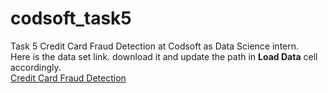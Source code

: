 # codsoft_task5
Task 5 Credit Card Fraud Detection at Codsoft as Data Science intern.</br>
Here is the data set link. download it and update the path in <b>Load Data</b> cell accordingly.</br>
<a href="https://www.kaggle.com/datasets/mlg-ulb/creditcardfraud">Credit Card Fraud Detection</a>
